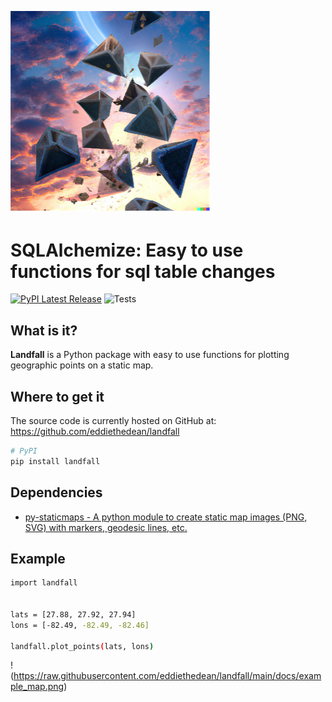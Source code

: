 ![Landfall Logo](https://raw.githubusercontent.com/eddiethedean/landfall/main/docs/landfall_logo.png)
-----------------

# SQLAlchemize: Easy to use functions for sql table changes
[![PyPI Latest Release](https://img.shields.io/pypi/v/landfall.svg)](https://pypi.org/project/landfall/)
![Tests](https://github.com/eddiethedean/landfall/actions/workflows/tests.yml/badge.svg)

## What is it?

**Landfall** is a Python package with easy to use functions for plotting geographic points on a static map.

## Where to get it
The source code is currently hosted on GitHub at:
https://github.com/eddiethedean/landfall

```sh
# PyPI
pip install landfall
```

## Dependencies
- [py-staticmaps - A python module to create static map images (PNG, SVG) with markers, geodesic lines, etc.](https://github.com/flopp/py-staticmaps)


## Example
```sh
import landfall


lats = [27.88, 27.92, 27.94]
lons = [-82.49, -82.49, -82.46]

landfall.plot_points(lats, lons)
```
!(https://raw.githubusercontent.com/eddiethedean/landfall/main/docs/example_map.png)